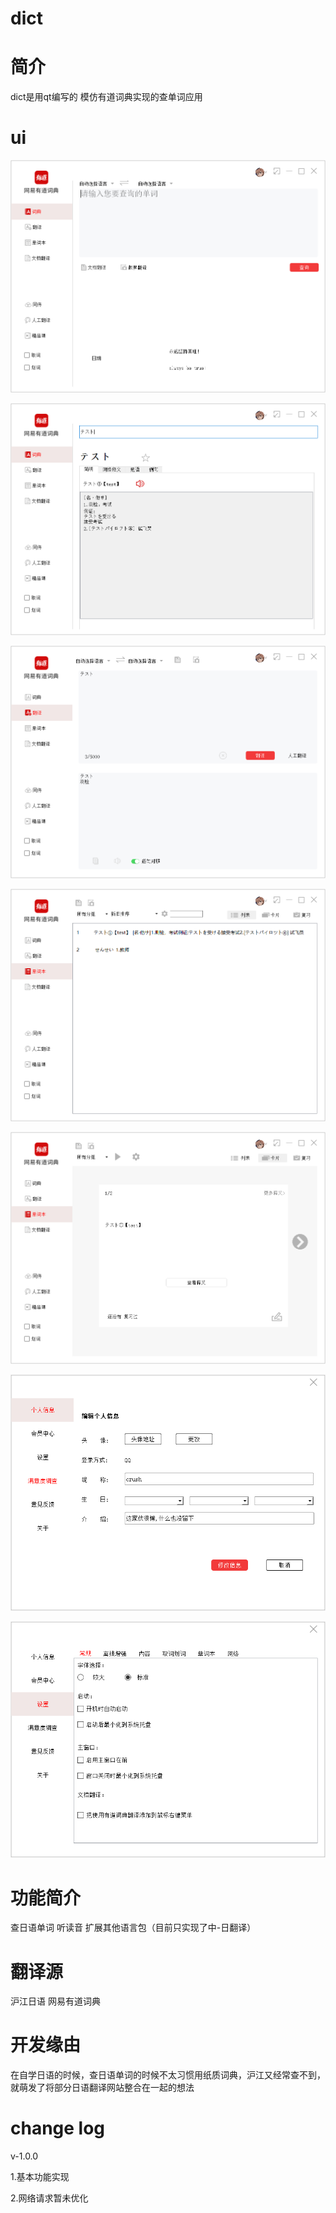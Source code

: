 # dict


# 简介
dict是用qt编写的 模仿有道词典实现的查单词应用

# ui

![Image text](resource/appimages/1.png)


![Image text](resource/appimages/2.png)


![Image text](resource/appimages/3.png)


![Image text](resource/appimages/4.png)


![Image text](resource/appimages/5.png)


![Image text](resource/appimages/6.png)


![Image text](resource/appimages/7.png)





# 功能简介
查日语单词 
听读音
扩展其他语言包（目前只实现了中-日翻译）

# 翻译源
沪江日语
网易有道词典

# 开发缘由
在自学日语的时候，查日语单词的时候不太习惯用纸质词典，沪江又经常查不到，就萌发了将部分日语翻译网站整合在一起的想法


# change log

v-1.0.0

1.基本功能实现


2.网络请求暂未优化


